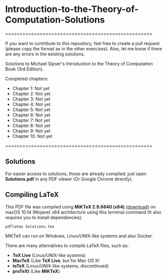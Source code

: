 # Introduction-to-the-Theory-of-Computation-Solutions
===================================================

If you want to contribute to this repository, feel free to create a pull request (please copy the format as in the other exercises). Also, let me know if there are any errors in the existing solutions.

Solutions to Michael Sipser's Introduction to the Theory of Computation Book (3rd Edition).

Completed chapters:
- Chapter 1: Not yet
- Chapter 2: Not yet
- Chapter 3: Not yet
- Chapter 4: Not yet
- Chapter 5: Not yet
- Chapter 6: Not yet
- Chapter 7: Not yet
- Chapter 8: Not yet
- Chapter 9: Not yet
- Chapter 10: Not yet


===================================================

## Solutions
For easier access to solutions, those are already compiled: just open **Solutions.pdf** in any PDF viewer (Or Google Chrome directly).

## Compiling LaTeX
This PDF file was compiled using **MiKTeX 2.9.6840 (x64)** [(download)](https://miktex.org/download "Download MiKTeX 2.9.6840 (x64)") on macOS 10.14 (Mojave) x64 architecture using this terminal command (It also requires you to install dependencies):

```
pdflatex Solutions.tex
```
MiKTeX can run on Windows, Linux/UNIX-like systems and also Docker.

There are many alternatives to compile LaTeX files, such as:
- **TeX Live** (Linux/UNIX-like systems)
- **MacTeX** (Like **TeX Live**, but for Mac OS X)
- **teTeX** (Linux/UNIX-like systems, discontinued)
- **proTeXt** (Like **MiKTeX**)